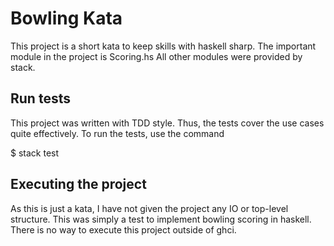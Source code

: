 # Bowling Kata
This project is a short kata to keep skills with haskell sharp.
The important module in the project is Scoring.hs
All other modules were provided by stack. 

## Run tests
This project was written with TDD style. Thus, the tests cover the use cases quite effectively.
To run the tests, use the command 

$ stack test

## Executing the project
As this is just a kata, I have not given the project any IO or top-level structure. 
This was simply a test to implement bowling scoring in haskell. 
There is no way to execute this project outside of ghci. 



